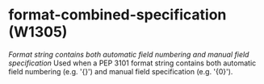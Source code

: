 # format-combined-specification (W1305)

*Format string contains both automatic field numbering and manual field
specification* Used when a PEP 3101 format string contains both
automatic field numbering (e.g. '{}') and manual field specification
(e.g. '{0}').
